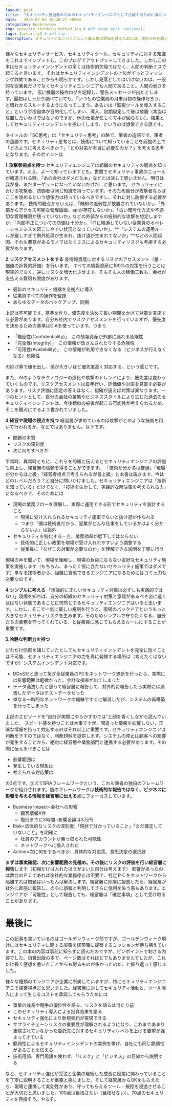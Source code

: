 ```yaml
---
layout: post
title:  "セキュリティ担当者のためのセキュリティエンジニアとして活躍するために身につけておきたいSC思考"
date:   2025-07-05 10:20:27 +0900
categories: bookreview
img: security_thinking_method.jpg # Add image post (optional)
tags: [security] # add tag
description: セキュリティエンジニアとして最上級の評価を得るためには、技術の枠を超える必要がある
---
```


様々なセキュリティサービス、セキュリティツール、セキュリティに対する知識をこれまでインプットし、このブログでアウトプットしてきました。しかしこの本はセキュリティインシデントの多くは技術的欠陥ではなく、人間の判断ミスで起こると言います。
それはセキュリティインシデントの上位がずっとフィッシング詐欺であることからも明らかです。しかし見落としてはいけないのは、一般的な従業員だけでなくセキュリティエンジニアも人間であること。人間の弱さを持っています。
仮に機器の操作ログを記録し、警告メッセージが出たとします。最初はしっかり調べていても、「いつもの従業員の月末月初の操作だろう」と慣れからスルーするようになってしまう。あるいは「監視ツールを導入すること」という手段自体が目的化してしまい、導入、初期設定して後は放置（本当は放置したいわけではないのですが、他の仕事が忙しくて手が回らない）。結果としてセキュリティインシデントを招いてしまう、というのは想像できる話です。

タイトルの「SC思考」は「セキュリティ思考」の略で、筆者の造語です。筆者の造語です。セキュリティ思考とは、技術について知っていることを前提の上で「どのように考えるべきか？」「どの対策が本当に必要なのか？」を考える思考になります。そのポイントは

**1.攻撃者視点を持つ**
セキュリティエンジニアは組織のセキュリティの弱点を知っています。ええ、よーく知っていますとも。世間でセキュリティ事故のニュースが報道される時、「あの会社はダメだなぁ」などとは決して思いません、明日は我が身、まだターゲットになっていないだけだ、と思います。
セキュリティにおける攻撃者、防御者は同じ知識を持っています。そのため自分が攻撃者ならばここを攻めるという想像力は持っているべきですし、それに対し防御する必要があります。
技術的観点からいえば、「既知の脆弱性が放置されていないか」、「外部からアクセス可能な管理画面、apiが存在しないか」、「古い暗号化方式や不適切な管理権限が残っていないか」などの外部からの技術的な攻撃を想定しますが、「内部不正についての防御は十分か」、「ITに精通していない従業員のオペレーションミスを起こしやすい状況となっていないか」、**「システムの運用ルールが厳しすぎて例外処理が生まれ、抜け道が生まれてないか」**などの人間起因、それも悪意があるモノではなくミスによるセキュリティリスクも考慮する必要があります。


**2.リスクアセスメントをする**
各情報資産に対するリスクのアセスメント（量・価値の計算的評価）を行います。
すべての情報資産に100%の対策を行うことは現実的でなく、逆にリスクを増大化させます。そもそも人の稼働工数も、会社が支払える費用も限度があります。

- 最新のセキュリティ機器を全拠点に導入
- 従業員すべての操作を監視
- あらゆるデータのバックアップ、同期

上記は不可能です。基準を作り、優先度を決めて長い期間をかけて対策を実施する必要があります。自分も社内でリスクアセスメントを行っていますが、優先度を決めるための基準はCIAを使っています。つまり

- 「機密性(Confidentiality)」　この情報資産が外部に漏れる危険性
- 「完全性(Integrity)」　この情報が改ざんされたりする危険性
- 「可用性(Availability)」　この情報が利用できなくなる（ビジネスが行えなくなる）危険性

の掛け算で値を出し、値が大きいほど優先度高く対応する、という感じです。

また、AIのようなテクノロジーの進化や攻撃のトレンドにより、優先度は変わっていくものです。リスクアセスメントは毎年行い、評価値や対策を見直す必要があります。リスク評価に固定の答えはなく、組織が違えば対策は異なります。一つのヒントとして、自分の会社の業態やビジネススタイルにより生じた過去のセキュリティインシデントは、今後類似の被害が起こる可能性が考えられるため、そこを観点にするよう書かれていました。

**3.経営や現場の視点を持つ**
経営層が求めているのは攻撃がどのような技術を用いて行われるか、などではありません。以下です。

- 問題の本質
- リスクの深刻度
- 次に何をすべきか

平常時、異常時ともに、これらを的確に伝えるとセキュリティエンジニアの評価も向上し、経営層の信頼を得ることができます。
「技術が分かるは普通」「現場が分かるは上級」「経営者視点で考えられるが最上級」と本書は説きます、今はどのレベルだろう？と自分に問いかけました。セキュリティエンジニアは「技術を知っている」だけでなく、「技術を生かして、実践的な解決策を考えられる人」になるべきで、そのためには

- 現場の業務フローを理解し、実際に運用できる形でセキュリティを設計すること
    - 現場に受け入れられるセキュリティ施策でないと抜け道が作られる
	- つまり「僕は技術者だから、営業がどんな仕事をしているかはよく分からないよ」は論外
- セキュリティを強化する一方、業務効率が低下してはならない
    - 技術的に正しい政策を現場が受け入れれやすいよう調整する
    - 従業員に「なぜこの対策が必要なのか」を理解できる説明を丁寧に行う

現場の声を聞いて、現場を理解し、現場の負荷にならない友好なセキュリティ施策を実施します（もちろん、まったく役に立たないセキュリティ施策ではダメです）単なる技術者から、組織に貢献できるエンジニアになるためにはコミュ力も必要なのです。

**4.シンプルに考える**
「理論的に正しいセキュリティ対策は必ずしも実践的ではない」現場を知れば、自分の組織のセキュリティ対策と意識があるべき姿に遠く及ばない状態であることに愕然とするセキュリティエンジニアはいると思います。しかし、そこで一気に厳しい規制を行うと、現場のバックドアというもっと大きなセキュリティリスクを生みます。そのためシンプルで守りたくなる、自分たちの業務を守ってくれている、と従業員に感じてもらえるルールにすることが重要です。

**5.冷静な判断力を持つ**

どれだけ防御を講じていたとしてもセキュリティインシデントを完全に防ぐことは不可能、セキュリティエンジニアの力を真に発揮する場所は（考えたくはないですが）システムインシデント対応です。

- DDoSだと思って急ぎ全従業員のPCをネットワーク遮断を行ったら、実際には影響範囲は軽微だった。余計な損害が出てしまった
- データ漏洩したと思って経営層に報告して、対外的に報告したら実際には漏洩したデータはテストデータだった
- 単なる一時的なネットワークの輻輳ですぐに解消したが、システムの再構築を行ってしまった

上記のエピソードを”自分が実際にやらかすのでは”と顔を青くしながら読んでいました。
スピード感を持つことは大事ですが、間違った情報を拡散しない、正確な情報を持って対応するのはそれ以上に重要です。セキュリティエンジニアは判断を下すのではなく、判断材料を提供します。システムの停止は顧客への影響が発生することから、絶対に経営層や業務部門と連携する必要があります。その際に伝えるべきことは

- 影響範囲は
- 発生している現象は
- 考えられる対応策は

の3点です。加えてBRAフレームワークという、これも筆者の独自のフレームワークが紹介されます。個のフレームワークは**技術的な報告ではなく、ビジネスに影響を与える情報を経営層に伝える**点にフォーカスしています。

- Business Impact=会社への影響
    - 顧客情報X件
    - 復旧までにX時間
    -影響金額はX万円
- Risk=具体的なリスクの深刻度:「現状で分かっていること」「まだ確定していないこと」を明確に
    - 社員のアカウントが乗っ取られた可能性
    - ネットワークへに侵入された
- Action=次に何をするべきか、具体的な対応策、意思決定の選択肢


**まずは事実確認、次に影響範囲の見極め。その後にリスクの評価を行い経営層に報告**します（初報だけは入れたほうがよいと自分は考えます）
影響があったのは数台のＰＣであれば全社的な業務停止は不要で、特定ＰＣをネットワークから隔離すれば問題はいったんは解決します。経営層に即座に報告したら、経営層が社外に即座に報告し、のちに誤報と判明してさらに信用を失う愚もあります。エンジニアが「可能性」として報告しても、経営層は「確定事項」として受け取ることがあります。

# 最後に
この記事を書いているのはゴールデンウィーク前ですが、ゴールデンウィーク明けにはセキュリティに関する施策を経営陣に提案するミッションが待ち構えています。この本の内容は事前に知らずに読んだのですが、ピンポイントで刺さる内容でした。自費出版の本で、ページ数はそれほどでもありませんでしたが、これだけ長く感想を書いたことからも得るものが多かったのだ、と振り返って感じました。

様々な種類のエンジニアが企業に所属していますが、特にセキュリティエンジニアこそ経営視点だと思いました。経営層に対してセキュリティ活動と、ツール導入によって生じるコストを承諾してもらうためには

- 事業の成長や競争の優位性を語る、リスクを語るは当たり前
- このセキュリティ導入による投資効果を語る
- セキュリティ強化により新規契約が実現できる
- サプライチェーンリスクの重要性が理解されるようになり、これまであまり重視されていなかった委託先に対するセキュリティレベルを上げる要望が強まってきている
- 脆弱性によるセキュリティインシデントの実例を挙げ、自社にも同じ脆弱性があることを伝える
- 技術用語、専門用語を使わず、「リスク」と「ビジネス」の目線から説明する

など、セキュリティ強化が受注と企業の継続した成長に密接に関わっていることを丁寧に説明することが重要と感じました。そして経営層からOKをもらえたら、現場と連携して実効性があり、守ってもらえるツール・規程を浸透させることが大切だと思いました。100点は目指さない（目指せない）。70点のセキュリティを目指そう。やるぞ。
